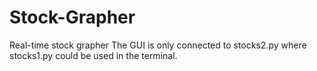 # Stock-Grapher
Real-time stock grapher
The GUI is only connected to stocks2.py where stocks1.py could be used in the terminal.
